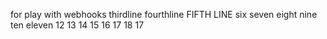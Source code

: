 for play with webhooks
thirdline
fourthline
FIFTH LINE
six
seven
eight
nine
ten
eleven
12
13
14
15
16
17
18
17